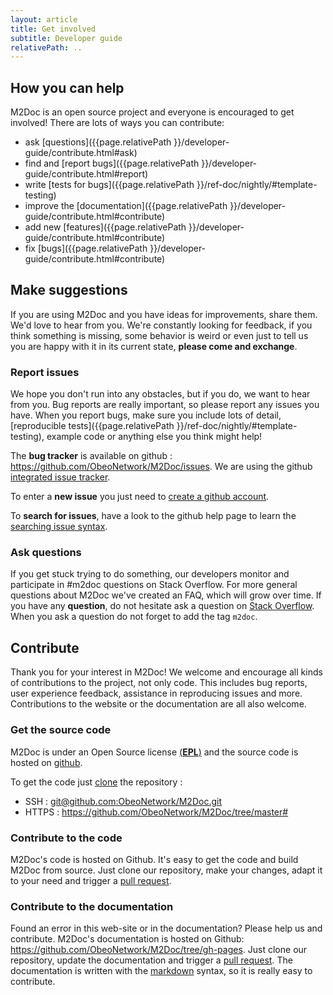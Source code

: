 ```yaml
---
layout: article
title: Get involved
subtitle: Developer guide
relativePath: ..
---
```


How you can help
----------------

M2Doc is an open source project and everyone is encouraged to get involved! There are lots of ways you can contribute:

-   ask [questions]({{page.relativePath }}/developer-guide/contribute.html#ask) 
-   find and [report bugs]({{page.relativePath }}/developer-guide/contribute.html#report) 
-   write [tests for bugs]({{page.relativePath }}/ref-doc/nightly/#template-testing)
-   improve the [documentation]({{page.relativePath }}/developer-guide/contribute.html#contribute) 
-   add new [features]({{page.relativePath }}/developer-guide/contribute.html#contribute) 
-   fix [bugs]({{page.relativePath }}/developer-guide/contribute.html#contribute)


Make suggestions
------------------

<a name="report"></a>

If you are using M2Doc and you have ideas for improvements, share them. We'd love to hear from you. We're constantly looking for feedback, if you think something is missing, some behavior is weird or even just to tell us you are happy with it in its current state, **please come and exchange**.

### Report issues

We hope you don't run into any obstacles, but if you do, we want to hear from you.
Bug reports are really important, so please report any issues you have. When you report bugs, make sure you include lots of detail, [reproducible tests]({{page.relativePath }}/ref-doc/nightly/#template-testing), example code or anything else you think might help!

The **bug tracker** is available on github : <https://github.com/ObeoNetwork/M2Doc/issues>.
We are using the github [integrated issue tracker](https://guides.github.com/features/issues/).

To enter a **new issue** you just need to [create a github account](https://help.github.com/articles/signing-up-for-a-new-github-account).

<a name="ask"></a>

To **search for issues**, have a look to the github help page to learn the [searching issue syntax](https://help.github.com/articles/searching-issues).


### Ask questions

If you get stuck trying to do something, our developers monitor and participate in #m2doc questions on Stack Overflow. For more general questions about M2Doc we've created an FAQ, which will grow over time.
If you have any **question**, do not hesitate ask a question on [Stack Overflow](https://stackoverflow.com/questions/ask?tags=m2doc). When you ask a question do not forget to add the tag <code>m2doc</code>.

<a name="contribute"></a>

Contribute
----------

Thank you for your interest in M2Doc!
We welcome and encourage all kinds of contributions to the project, not only code. This includes bug reports, user experience feedback, assistance in reproducing issues and more. Contributions to the website or the documentation are all also welcome.

### Get the source code

M2Doc is under an
Open Source license [(**EPL**)](https://en.wikipedia.org/wiki/Eclipse_Public_License) and the source code is hosted on [github](https://github.com/ObeoNetwork/M2Doc).

To get the code just [clone](https://help.github.com/articles/which-remote-url-should-i-use) the repository :

-   SSH : [git@github.com:ObeoNetwork/M2Doc.git](git@github.com:ObeoNetwork/M2Doc.git)
-   HTTPS : <https://github.com/ObeoNetwork/M2Doc/tree/master#>

### Contribute to the code

M2Doc's code is hosted on Github. It's easy to get the code and build M2Doc from source. Just clone our repository, make your changes, adapt it to your need and trigger a [pull request](https://help.github.com/articles/using-pull-requests).

### Contribute to the documentation

Found an error in this web-site or in the documentation? Please help us and contribute.
M2Doc's documentation is hosted on Github: <https://github.com/ObeoNetwork/M2Doc/tree/gh-pages>. Just clone our repository, update the documentation and trigger a [pull request](https://help.github.com/articles/using-pull-requests). The documentation is written with the [markdown](https://en.wikipedia.org/wiki/Markdown) syntax, so it is really easy to contribute.

